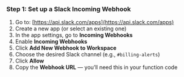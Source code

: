 ### Step 1: Set up a Slack Incoming Webhook

1. Go to: [https://api.slack.com/apps](https://api.slack.com/apps)
2. Create a new app (or select an existing one)
3. In the app settings, go to **Incoming Webhooks**
4. Enable **Incoming Webhooks**
5. Click **Add New Webhook to Workspace**
6. Choose the desired Slack channel (e.g., `#billing-alerts`)
7. Click **Allow**
8. Copy the **Webhook URL** — you’ll need this in your function code

